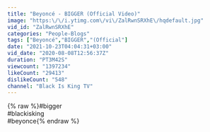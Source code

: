 ```yaml
---
title: "Beyoncé - BIGGER (Official Video)"
image: "https:\/\/i.ytimg.com\/vi\/ZalRwnSRXhE\/hqdefault.jpg"
vid_id: "ZalRwnSRXhE"
categories: "People-Blogs"
tags: ["Beyoncé","BIGGER","(Official"]
date: "2021-10-23T04:04:31+03:00"
vid_date: "2020-08-08T12:56:37Z"
duration: "PT3M42S"
viewcount: "1397234"
likeCount: "29413"
dislikeCount: "548"
channel: "Black Is King TV"
---
```

{% raw %}#bigger<br />#blackisking<br />#beyonce{% endraw %}
